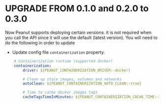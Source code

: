 UPGRADE FROM 0.1.0 and 0.2.0 to 0.3.0
=====================================

Now Peanut supports deploying certain versions. it is not required when you call the API since it will use the default (latest version). You will need to do the following in order to update

* Update config file `containerization` property.

```yaml
    # Containerization runtime (supported docker)
    containerization:
        driver: ${PEANUT_CONTAINERIZATION_DRIVER:-docker}

        # Clean up stale images, volumes and networks
        autoClean: ${PEANUT_CONTAINERIZATION_AUTO_CLEAN:-true}

        # Time to cache docker images tags
        cacheTagsTimeInMinutes: ${PEANUT_CONTAINERIZATION_CACHE_TIME:-10080}
```
